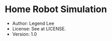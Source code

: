 Home Robot Simulation
=====================

* Author: Legend Lee
* License: See at LICENSE.
* Version: 1.0
